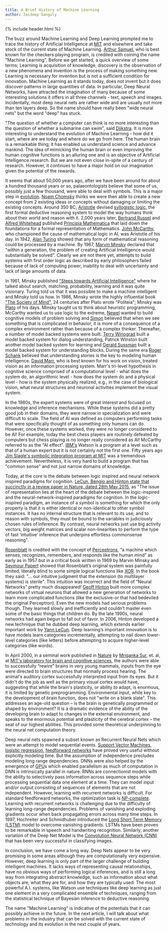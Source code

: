 ```yaml
---
title: A Brief History of Machine Learning
author: Jaideep Ganguly
---
```


{% include header.html %}

The buzz around Machine Learning and Deep Learning prompted me to trace the history of Artificial Intelligence at [MIT](http://csail.mit.edu) and elsewhere and take stock of the current state of Machine Learning. [Arthur Samuel](http://en.wikipedia.org/wiki/Arthur_Samuel), who is best known for the checkers playing program, is credited with coining the name "Machine Learning". Before we get started, a quick overview of some terms; Learning is acquisition of knowledge, discovery is the observation of a new phenomena and invention is the process of making something new. Learning is necessary for invention but is not a sufficient condition for innovation. Machine Learning as it stands today, does not invent but it does discover patterns in large quantities of data. In particular, Deep Neural Networks, have attracted the imagination of many because of some interesting solutions it offers in all three channels - text, speech and images. Incidentally, most deep neural nets are rather wide and are usually not more than ten layers deep. So the name should have really been "wide neural nets" but the word "deep" has stuck. 

"The question of whether a computer can think is no more interesting than the question of whether a submarine can swim", said [Dijkstra](http://en.wikipedia.org/wiki/Edsger_W._Dijkstra). It is more interesting to understand the evolution of Machine Learning - how did it start, where are we today and where do we go from here. The human brain is a remarkable thing; it has enabled us understand science and advance mankind. The idea of mimicking the human brain or even improving the human cognitive functions is an alluring one and is an objective of Artificial Intelligence research. But we are not even close in-spite of a century of research. However, it continues to have a major hold on our imagination given the potential of the rewards.

It seems that about 50,000 years ago, after we have been around for about a hundred thousand years or so, palaeontologists believe that some of us, possibly just a few thousand, were able to deal with symbols. This is a major step in [evolution](http://en.wikipedia.org/wiki/Timeline_of_human_evolution). [Noam Chomsky](http://en.wikipedia.org/wiki/Noam_Chomsky) thinks we were then able to create a new concept from 2 existing ideas or concepts without damaging or limiting the existing concepts. Around 350 BC, [Aristotle](http://en.wikipedia.org/wiki/Aristotle) devised [syllogistic logic](http://en.wikipedia.org/wiki/Syllogism), the first formal deductive reasoning system to model the way humans think about their world and reason with it. 2,000 years later, [Bertrand Russel](http://en.wikipedia.org/wiki/Bertrand_Russell) and [Alfred Whitehead](http://en.wikipedia.org/wiki/Alfred_North_Whitehead) published [Principia Mathematica](http://en.wikipedia.org/wiki/Principia_Mathematica) that laid down the foundations for a formal representation of Mathematics. [John McCarthy](http://en.wikipedia.org/wiki/John_McCarthy_(computer_scientist)), who championed the cause of mathematical logic in AI, was Aristotle of his day. In 1942, [Alan Turing](http://en.wikipedia.org/wiki/Alan_Turing) showed that any form of mathematical reasoning could be processed by a machine. By 1967, [Marvin Minsky](http://www.linkedin.com/post/edit/6199460470462701568) declared that "within a generation, the problem of creating Artificial Intelligence would substantially be solved". Clearly we are not there yet, attempts to build systems with first order logic as described by early philosophers failed because of lack of computing power, inability to deal with uncertainty and lack of large amounts of data. 

In 1961, Minsky published ["Steps towards Artificial Intelligence"](http://web.media.mit.edu/~minsky/papers/steps.html) where he talked about search, matching, probability, learning and it was quite visionary. Turing told us that it was possible to make a machine intelligent and Minsky told us how. In 1986, Minsky wrote the highly influential book ["The Society of Mind"](http://www.acad.bg/ebook/ml/Society%20of%20Mind.pdf), 24 centuries after Plato wrote "Politeia"; Minsky was [Plato](http://en.wikipedia.org/wiki/Plato) of his days. Minsky taught us to think about heuristic programming, McCarthy wanted us to use logic to the extreme, [Newel](http://en.wikipedia.org/wiki/Allen_Newell) wanted to build cognitive models of problem solving and [Simon](http://en.wikipedia.org/wiki/Herbert_A._Simon) believed that when we see something that is complicated in behavior, it is more of a consequence of a complex environment rather than because of a complex thinker. Thereafter, a number of model backed systems were built. [Terry Winograd](http://en.wikipedia.org/wiki/Terry_Winograd) built a model backed system for dialog understanding, Patrick Winston built another model backed system for learning and [Gerald Sussman](http://en.wikipedia.org/wiki/Gerald_Jay_Sussman) built a model backed system for understanding blocks. During the same era [Roger Schank](http://en.wikipedia.org/wiki/Roger_Schank) believed that understanding stories is the key to modeling human intelligence. [David Marr](http://en.wikipedia.org/wiki/David_Marr_(neuroscientist)), who is best known for his work on vision, treated vision as an information processing system. Marr's tri-level hypothesis in cognitive science comprised of a computational level - what does the system do, an algorithmic level - how does the system do and a physical level - how is the system physically realized, e.g., in the case of biological vision, what neural structures and neuronal activities implement the visual system. 

In the 1980s, the expert systems were of great interest and focused on knowledge and inference mechanisms. While these systems did a pretty good job in their domains, they were narrow in specialization and were difficult to scale. The field of AI was defined as computers performing tasks that were specifically thought of as something only humans can do. However, once these systems worked, they were no longer considered to be AI! For example, today the best chess players are routinely defeated by computers but chess playing is no longer really considered as AI! McCarthy referred to as the "AI effect". [IBM's](http://www.ibm.com/watson/) Watson is a program at a level such as that of a human expert but it is not certainly not the first one. Fifty years ago [Jim Slagle's symbolic integration program at MIT](http://dspace.mit.edu/bitstream/handle/1721.1/11997/31225400-MIT.pdf?sequence=2) was a tremendous achievement. Nevertheless, it is very hard to build a program that has "common sense" and not just narrow domains of knowledge. 

Today, at the core is the debate between logic inspired and neural network inspired paradigms for cognition. [LeCun, Bengio and Hinton state that succinctly in a review paper in Nature, dated 28th May 2015](http://www.cs.toronto.edu/~hinton/absps/NatureDeepReview.pdf), as "The issue of representation lies at the heart of the debate between the logic-inspired and the neural-network-inspired paradigms for cognition. In the logic-inspired paradigm, an instance of a symbol is something for which the only property is that it is either identical or non-identical to other symbol instances. It has no internal structure that is relevant to its use; and to reason with symbols, they must be bound to the variables in judiciously chosen rules of inference. By contrast, neural networks just use big activity vectors, big weight matrices and scalar non-linearities to perform the type of fast ‘intuitive’ inference that underpins effortless commonsense reasoning".

[Rosenblatt](http://en.wikipedia.org/wiki/Frank_Rosenblatt) is credited with the concept of [Perceptrons](http://en.wikipedia.org/wiki/Frank_Rosenblatt#Perceptron), “a machine which senses, recognizes, remembers, and responds like the human mind” as early as in 1957 but in a critical book written in 1969 by Marvin Minsky and [Seymour Papert](http://en.wikipedia.org/wiki/Seymour_Papert) showed that Rosenblatt’s original system was painfully limited, literally blind to some simple logical functions like [XOR](http://en.wikipedia.org/wiki/Exclusive_or). In the book they said: "... our intuitive judgment that the extension (to multilayer systems) is sterile". This intuition was incorrect and the field of “Neural Networks” pretty much disappeared! [Geoff Hinton](http://www.cs.toronto.edu/~hinton/) built more complex networks of virtual neurons that allowed a new generation of networks to learn more complicated functions (like the exclusive-or that had bedeviled the original Perceptron). Even the new models had serious problems though. They learned slowly and inefficiently and couldn’t master even some of the basic things that children do. By the late 1990s, neural networks had again begun to fall out of favor. In 2006, Hinton developed a new technique that he dubbed deep learning, which extends earlier important work by [Yann LeCun](http://yann.lecun.com/). Deep learning’s important innovation is to have models learn categories incrementally, attempting to nail down lower-level categories (like letters) before attempting to acquire higher-level categories (like words).

In April 2000, in a seminal work published in [Nature](http://www.nature.com/nature/journal/v404/n6780/full/404871a0.html) by [Mriganka Sur](http://surlab.mit.edu/), et. al, at [MIT's laboratory for brain and cognitive sciences](http://bcs.mit.edu/), the authors were able to successfully “rewire" brains in very young mammals, inputs from the eye were directed to brain structures that normally process hearing. The animal's auditory cortex successfully interpreted input from its eyes. But it didn't do the job as well as the primary visual cortex would have, suggesting that while the brain's plasticity, or ability to adapt, is enormous, it is limited by genetic preprogramming. Environmental input, while key to the development of brain function, does not "write on a blank slate". This addresses an age-old question – is the brain is genetically programmed or shaped by environment? It is a dramatic evidence of the ability of the developing brain to adapt to changes in the external environment, and speaks to the enormous potential and plasticity of the cerebral cortex – the seat of our highest abilities. This provided some theoretical underpinning to the neural net computation theory.

Deep neural nets spawned a subset known as Recurrent Neural Nets which were an attempt to model sequential events. [Support Vector Machines](http://www.youtube.com/watch?v=eHsErlPJWUU), [logistic regression](http://en.wikipedia.org/wiki/Logistic_regression), [feedforward networks](http://en.wikipedia.org/wiki/Feedforward_neural_network) have proved very useful without explicitly modeling time. But the assumption of independence precludes modeling long range dependencies. DNNs were also helped by the emergence of [GPU](http://www.nvidia.com/object/what-is-gpu-computing.html)s which enabled parallelism as much of computation in DNN is intrinsically parallel in nature. RNNs are connectionist models with the ability to selectively pass information across sequence steps while processing sequential data one element at a time. They can model input and/or output consisting of sequences of elements that are not independent. However, learning with recurrent networks is difficult. For standard feedforward networks, the optimization task is [NP-complete](http://www.youtube.com/watch?v=YX40hbAHx3s). Learning with recurrent networks is challenging due to the difficulty of learning long-range dependencies. Problems of vanishing and exploding gradients occur when back propagating errors across many time steps. In 1997, Hochreiter and Schmidhuber introduced the [Long Short Term Memory (LSTM)](http://deeplearning.cs.cmu.edu/pdfs/Hochreiter97_lstm.pdf) model to overcome vanishing gradients. LSTMs have been proven to be remarkable in speech and handwriting recognition. Similarly, another variation of the Deep Net Model is the [Convolution Neural Network (CNN)](http://en.wikipedia.org/wiki/Convolutional_neural_network) that has been very successful in classifying images. 

In conclusion, we have come a long way. Deep Nets appear to be very promising in some areas although they are computationally very expensive. However, deep learning is only part of the larger challenge of building intelligent machines. It lacks ways of representing causal relationships, have no obvious ways of performing logical inferences, and is still a long way from integrating abstract knowledge, such as information about what objects are, what they are for, and how they are typically used. The most powerful A.I. systems, like Watson use techniques like deep learning as just one element in a very complicated ensemble of techniques, ranging from the statistical technique of Bayesian inference to deductive reasoning. 

The name "Machine Learning" is indicative of the potentials that it can possibly achieve in the future. In the next article, I will talk about what problems in the industry that can be solved with the current state of technology and its evolution in the next couple of years.

